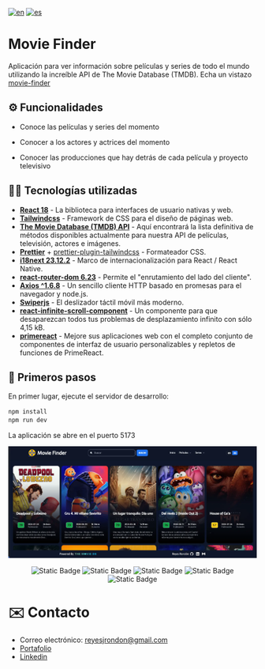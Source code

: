 [![en](https://img.shields.io/badge/lang-en-red.svg)](https://github.com/Reyes1921/movie-finder/blob/main/README.md)
[![es](https://img.shields.io/badge/lang-es-yellow.svg)](https://github.com/Reyes1921/movie-finder/blob/main/README.es.md)

# Movie Finder

Aplicación para ver información sobre películas y series de todo el mundo utilizando la increíble API de The Movie Database (TMDB). Echa un vistazo [movie-finder](https://movie-finder-3000.netlify.app/)

## ⚙️ Funcionalidades

- Conoce las películas y series del momento

- Conocer a los actores y actrices del momento

- Conocer las producciones que hay detrás de cada película y proyecto televisivo

## 👨‍💻 Tecnologías utilizadas

- [**React 18**](https://react.dev/) - La biblioteca para interfaces de usuario nativas y web.
- [**Tailwindcss**](https://tailwindcss.com/) - Framework de CSS para el diseño de páginas web.
- [**The Movie Database (TMDB) API**](https://www.themoviedb.org/) - Aquí encontrará la lista definitiva de métodos disponibles actualmente para nuestra API de películas, televisión, actores e imágenes.
- [**Prettier**](https://prettier.io/) + [prettier-plugin-tailwindcss](https://github.com/tailwindlabs/prettier-plugin-tailwindcss) - Formateador CSS.
- [**i18next 23.12.2**](https://react.i18next.com/) - Marco de internacionalización para React / React Native.
- [**react-router-dom 6.23**](https://reactrouter.com/en/main) - Permite el "enrutamiento del lado del cliente".
- [**Axios ^1.6.8**](https://axios-http.com/) - Un sencillo cliente HTTP basado en promesas para el navegador y node.js.
- [**Swiperjs**](https://swiperjs.com/) - El deslizador táctil móvil más moderno.
- [**react-infinite-scroll-component**](https://www.npmjs.com/package/react-infinite-scroll-component) - Un componente para que desaparezcan todos tus problemas de desplazamiento infinito con sólo 4,15 kB.
- [**primereact**](https://primereact.org/) - Mejore sus aplicaciones web con el completo conjunto de componentes de interfaz de usuario personalizables y repletos de funciones de PrimeReact.

## 🚀 Primeros pasos

En primer lugar, ejecute el servidor de desarrollo:

```bash
npm install
npm run dev
```

La aplicación se abre en el puerto 5173

<img src='./public//wallpaper-es.webp'>
<div align="center">

![Static Badge](https://img.shields.io/badge/React-61DAFB?style=flat&logo=react&logoColor=ffffff)
![Static Badge](https://img.shields.io/badge/Tailwind%20CSS-06B6D4?style=flat&logo=tailwindcss&logoColor=ffffff)
![Static Badge](https://img.shields.io/badge/themoviedatabase-01B4E4?style=flat&logo=themoviedatabase&logoColor=ffffff)
![Static Badge](https://img.shields.io/badge/swiper-6332F6?style=flat&logo=swiper&logoColor=ffffff)
![Static Badge](https://img.shields.io/badge/i18next-26A69A?style=flat&logo=i18next&logoColor=ffffff)

</div>

# ✉️ Contacto

- Correo electrónico: reyesjrondon@gmail.com
- [Portafolio](https://www.reyesrondon.dev/es)
- [Linkedin](https://www.linkedin.com/in/reyes-rondon/)

